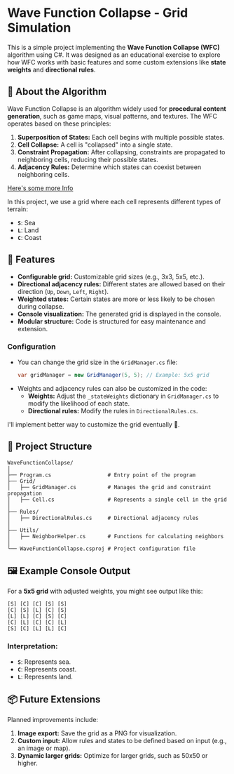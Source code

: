 
# Wave Function Collapse - Grid Simulation

This is a simple project implementing the **Wave Function Collapse (WFC)** algorithm using C#. It was designed as an educational exercise to explore how WFC works with basic features and some custom extensions like **state weights** and **directional rules**.

## 📖 About the Algorithm

Wave Function Collapse is an algorithm widely used for **procedural content generation**, such as game maps, visual patterns, and textures. The WFC operates based on these principles:
1. **Superposition of States:** Each cell begins with multiple possible states.
2. **Cell Collapse:** A cell is "collapsed" into a single state.
3. **Constraint Propagation:** After collapsing, constraints are propagated to neighboring cells, reducing their possible states.
4. **Adjacency Rules:** Determine which states can coexist between neighboring cells.

[Here's some more Info](https://en.wikipedia.org/wiki/Model_synthesis)

In this project, we use a grid where each cell represents different types of terrain:
- **`S`**: Sea
- **`L`**: Land
- **`C`**: Coast

## 🚀 Features

- **Configurable grid:** Customizable grid sizes (e.g., 3x3, 5x5, etc.).
- **Directional adjacency rules:** Different states are allowed based on their direction (`Up`, `Down`, `Left`, `Right`).
- **Weighted states:** Certain states are more or less likely to be chosen during collapse.
- **Console visualization:** The generated grid is displayed in the console.
- **Modular structure:** Code is structured for easy maintenance and extension.

### Configuration
- You can change the grid size in the `GridManager.cs` file:
  ```csharp
  var gridManager = new GridManager(5, 5); // Example: 5x5 grid
  ```
- Weights and adjacency rules can also be customized in the code:
  - **Weights:** Adjust the `_stateWeights` dictionary in `GridManager.cs` to modify the likelihood of each state.
  - **Directional rules:** Modify the rules in `DirectionalRules.cs`.
 
I'll implement better way to customize the grid eventually 🤣.

## 📂 Project Structure

```
WaveFunctionCollapse/
│
├── Program.cs                  # Entry point of the program
├── Grid/
│   ├── GridManager.cs          # Manages the grid and constraint propagation
│   ├── Cell.cs                 # Represents a single cell in the grid
│
├── Rules/
│   ├── DirectionalRules.cs     # Directional adjacency rules
│
├── Utils/
│   ├── NeighborHelper.cs       # Functions for calculating neighbors
│
└── WaveFunctionCollapse.csproj # Project configuration file
```

## 🖼️ Example Console Output

For a **5x5 grid** with adjusted weights, you might see output like this:

```plaintext
[S] [C] [C] [S] [S]
[C] [S] [L] [C] [S]
[L] [L] [C] [S] [C]
[C] [L] [C] [C] [L]
[S] [C] [L] [L] [C]
```

### Interpretation:
- **`S`**: Represents sea.
- **`C`**: Represents coast.
- **`L`**: Represents land.

## 📦 Future Extensions

Planned improvements include:
1. **Image export:** Save the grid as a PNG for visualization.
2. **Custom input:** Allow rules and states to be defined based on input (e.g., an image or map).
3. **Dynamic larger grids:** Optimize for larger grids, such as 50x50 or higher.
